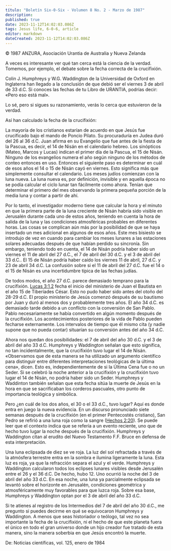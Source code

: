 ```yaml
---
título: "Boletín Six-0-Six - Volumen 8 No. 2 - Marzo de 1987"
description: 
published: true
date: 2023-11-12T14:02:03.086Z
tags: Jesus life, 6-0-6, article
editor: markdown
dateCreated: 2023-11-12T14:02:03.086Z
---
```


<p class="v-card v-sheet theme--light grey lighten-3 px-2 py-1">© 1987 ANZURA, Asociación Urantia de Australia y Nueva Zelanda</p>


A veces es interesante ver qué tan cerca está la ciencia de la verdad. Tomemos, por ejemplo, el debate sobre la fecha correcta de la crucifixión.

Colin J. Humphreys y W.G. Waddington de la Universidad de Oxford en Inglaterra han llegado a la conclusión de que debió ser el viernes 3 de abril de 33 d.C. Si conoces las fechas de tu Libro de URANTIA, podrías decir: «Pero eso está mal».

Lo sé, pero si sigues su razonamiento, verás lo cerca que estuvieron de la verdad.

Así han calculado la fecha de la crucifixión:

La mayoría de los cristianos estarían de acuerdo en que Jesús fue crucificado bajo el mando de Poncio Pilato. Su procuraduría en Judea duró del 26 al 36 d.C. Juan afirma en su Evangelio que fue antes de la fiesta de la Pascua, es decir, el 14 de Nisán en el calendario hebreo. Los sinópticos (Mateo, Marcos y Lucas) indican el primer día de la Pascua, el 15 de Nisán. Ninguno de los evangelios numera el año según ninguno de los métodos de conteo entonces en uso. Entonces el siguiente paso es determinar en cuál de esos años el 14 o 15 de Nisán cayó en viernes. Esto significa más que simplemente consultar el calendario. Los meses judíos comienzan con la luna nueva. La luna nueva es, por definición, invisible y en aquella época no se podía calcular el ciclo lunar tan fácilmente como ahora. Tenían que determinar el primero del mes observando la primera pequeña porción de la media luna y contar a partir de ahí.

Por lo tanto, el investigador moderno tiene que calcular la hora y el minuto en que la primera parte de la luna creciente de Nisán habría sido visible en Jerusalén durante cada uno de estos años, teniendo en cuenta la hora de salida de la luna y las condiciones atmosféricas probables en diferentes horas. Las cosas se complican aún más por la posibilidad de que se haya insertado un mes adicional en algunos de esos años. Este mes bisiesto se introdujo de vez en cuando para cambiar los meses lunares a las estaciones solares adecuadas después de que habían perdido su sincronía. Sin embargo, teniendo todo en cuenta, el 14 de Nisán podría haber sido un viernes el 11 de abril del 27 d.C., el 7 de abril del 30 d.C. y el 3 de abril del 33 d.C.. El 15 de Nisán podría haber caído los viernes 11 de abril, 27 d.C. y 23 de abril 34 d.C. La confusión sobre si el 11 de abril del 27 d.C. fue el 14 o el 15 de Nisán es una incertidumbre típica de las fechas judías.

De todos modos, el año 27 d.C. parece demasiado temprano para la crucifixión. [Lucas 3:1,2](/es/Bible/Luke/3#v1) fecha el inicio del ministerio de Juan el Bautista en el año 15 de Tiberíades César. Esto no pudo haber sido antes del otoño del 28-29 d.C. El propio ministerio de Jesús comenzó después de su bautismo por Juan y duró al menos dos y probablemente tres años. El año 34 d.C. es demasiado tarde debido a un conflicto con la conversión de San Pablo. Pablo necesariamente se había convertido en algún momento después de la crucifixión. Los acontecimientos posteriores de la vida de Pablo pueden fecharse externamente. Los intervalos de tiempo que él mismo cita (y nadie supone que no pueda contar) situarían su conversión antes del año 34 d.C.

Ahora nos quedan dos posibilidades: el 7 de abril del año 30 d.C. y el 3 de abril del año 33 d.C. Humphreys y Waddington señalan que esto significa, no tan incidentalmente, que la crucifixión tuvo lugar el 14 de Nisán. «Observamos que de esta manera se ha utilizado un argumento científico para distinguir entre diferentes interpretaciones teológicas de la última cena», dicen. Esto es, independientemente de si la Última Cena fue o no un Seder. Si se celebró la noche anterior a la crucifixión y la crucifixión tuvo lugar el 14 de Nisán, no podría haber sido un Seder. Humphreys y Waddinton también señalan que esta fecha sitúa la muerte de Jesús en la hora en que se sacrificaban los corderos pascuales, otro punto de importancia teológica y simbólica.

Pero ¿en cuál de los dos años, el 30 o el 33 d.C., tuvo lugar? Aquí es donde entra en juego la nueva evidencia. En un discurso pronunciado siete semanas después de la crucifixión (en el primer Pentecostés cristiano), San Pedro se refirió a una luna roja como la sangre ([Hechos 2:20](/es/Bible/Acts_of_the_Apostles/2#v20)). Se puede leer que el contexto indica que se refería a un evento reciente, uno que de hecho tuvo lugar la noche después de la crucifixión. Humphreys y Waddington citan al erudito del Nuevo Testamento F.F. Bruce en defensa de esta interpretación.

Una luna eclipsada de diez se ve roja. La luz del sol refractada a través de la atmósfera terrestre entra en la sombra e ilumina ligeramente la luna. Esta luz es roja, ya que la refracción separa el azul y el verde. Humphreys y Waddington calcularon todos los eclipses lunares visibles desde Jerusalén entre el 26 y el 36 d.C. De hecho, hubo 12. Uno ocurrió la noche del 3 de abril del año 33 d.C. En esa noche, una luna ya parcialmente eclipsada se levantó sobre el horizonte en Jerusalén, condiciones geométrica y atmosféricamente muy favorables para que luzca roja. Sobre esa base, Humphreys y Waddington optan por el 3 de abril del año 33 d.C.

Si te atienes al registro de los Intermedios del 7 de abril del año 30 d.C., me pregunto si puedes decirme en qué se equivocaron Humphreys y Waddington. A menos que seas historiador o teólogo, tal vez no sea importante la fecha de la crucifixión, ni el hecho de que este planeta fuera el único en todo el gran universo donde un hijo creador fue tratado de esta manera, sino la manera soberbia en que Jesús encontró la muerte.

De: Noticias científicas, vol. 125, enero de 1984

